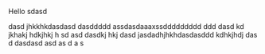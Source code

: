 Hello
sdasd

dasd
jhkkhkdasdasd
dasddddd
assdasdaaaxssddddddddd
ddd
dasd kd jkhakj hdkjhkj h sd asd
dasdkj hkj
dasd jasdadhjhkhdasdasddd
kdhkjhdj
das
d
dasdasd
asd
as
d
a
s
